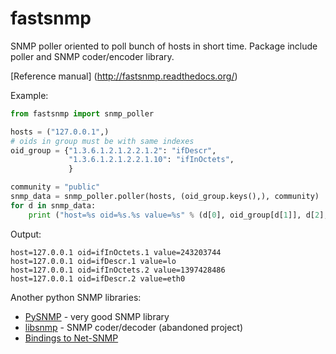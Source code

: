 # fastsnmp
SNMP poller oriented to poll bunch of hosts in short time. Package include poller and SNMP coder/encoder library.

[Reference manual] (http://fastsnmp.readthedocs.org/)

Example:
```python
from fastsnmp import snmp_poller

hosts = ("127.0.0.1",)
# oids in group must be with same indexes
oid_group = {"1.3.6.1.2.1.2.2.1.2": "ifDescr",
             "1.3.6.1.2.1.2.2.1.10": "ifInOctets",
             }

community = "public"
snmp_data = snmp_poller.poller(hosts, (oid_group.keys(),), community)
for d in snmp_data:
    print ("host=%s oid=%s.%s value=%s" % (d[0], oid_group[d[1]], d[2], d[3]))
```
Output:
```
host=127.0.0.1 oid=ifInOctets.1 value=243203744
host=127.0.0.1 oid=ifDescr.1 value=lo
host=127.0.0.1 oid=ifInOctets.2 value=1397428486
host=127.0.0.1 oid=ifDescr.2 value=eth0
```
Another python SNMP libraries:

* [PySNMP](http://pysnmp.sourceforge.net/) - very good SNMP library
* [libsnmp](https://pypi.python.org/pypi/libsnmp) - SNMP coder/decoder (abandoned project)
* [Bindings to Net-SNMP](http://net-snmp.sourceforge.net/wiki/index.php/Python_Bindings)
